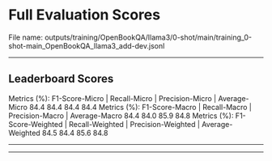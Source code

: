 # Full Evaluation Scores

File name: outputs/training/OpenBookQA/llama3/0-shot/main/training_0-shot-main_OpenBookQA_llama3_add-dev.jsonl


---

## Leaderboard Scores

Metrics (%): F1-Score-Micro | Recall-Micro | Precision-Micro | Average-Micro
                84.4        84.4          84.4        84.4
Metrics (%): F1-Score-Macro | Recall-Macro | Precision-Macro | Average-Macro
                84.4        84.0          85.9        84.8
Metrics (%): F1-Score-Weighted | Recall-Weighted | Precision-Weighted | Average-Weighted
                84.5        84.4          85.6        84.8

---


---

